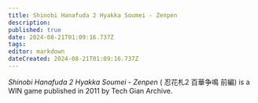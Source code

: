 ```yaml
---
title: Shinobi Hanafuda 2 Hyakka Soumei - Zenpen
description: 
published: true
date: 2024-08-21T01:09:16.737Z
tags: 
editor: markdown
dateCreated: 2024-08-21T01:09:16.737Z
---
```


_Shinobi Hanafuda 2 Hyakka Soumei - Zenpen_ (<span lang='ja'>	忍花札2 百華争鳴 前編</span>) is a WIN game published in 2011 by Tech Gian Archive.